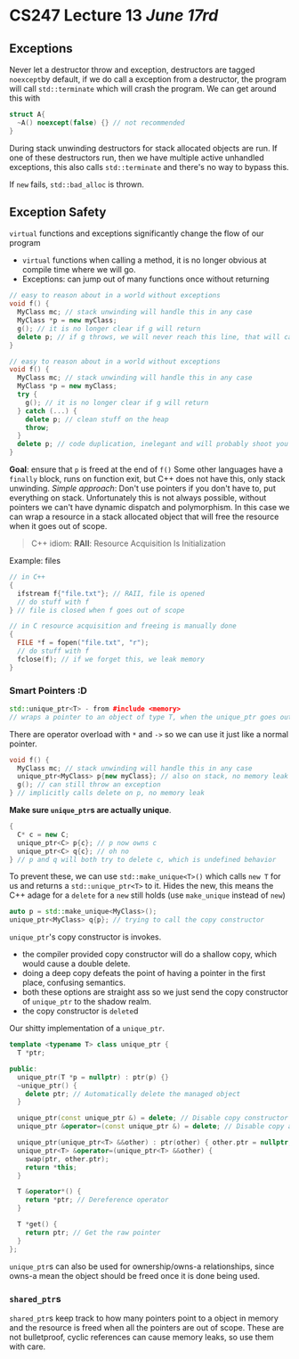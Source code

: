 # CS247 Lecture 13 _June 17rd_

## Exceptions

Never let a destructor throw and exception, destructors are tagged `noexcept`by default, if we do call a exception from a destructor, the program will call `std::terminate` which will crash the program.
We can get around this with

```C++
struct A{
  ~A() noexcept(false) {} // not recommended
}
```

During stack unwinding destructors for stack allocated objects are run. If one of these destructors run, then we have multiple active unhandled exceptions, this also calls `std::terminate` and there's no way to bypass this.

If `new` fails, `std::bad_alloc` is thrown.

## Exception Safety

`virtual` functions and exceptions significantly change the flow of our program

- `virtual` functions when calling a method, it is no longer obvious at compile time where we will go.
- Exceptions: can jump out of many functions once without returning

```C++
// easy to reason about in a world without exceptions
void f() {
  MyClass mc; // stack unwinding will handle this in any case
  MyClass *p = new myClass;
  g(); // it is no longer clear if g will return
  delete p; // if g throws, we will never reach this line, that will cause a memory leak
}
```

```C++
// easy to reason about in a world without exceptions
void f() {
  MyClass mc; // stack unwinding will handle this in any case
  MyClass *p = new myClass;
  try {
    g(); // it is no longer clear if g will return
  } catch (...) {
    delete p; // clean stuff on the heap
    throw;
  }
  delete p; // code duplication, inelegant and will probably shoot you in the foot with bigger programs
}
```

**Goal**: ensure that `p` is freed at the end of `f()`
Some other languages have a `finally` block, runs on function exit, but C++ does not have this, only stack unwinding.
_Simple approach_: Don't use pointers if you don't have to, put everything on stack.
Unfortunately this is not always possible, without pointers we can't have dynamic dispatch and polymorphism.
In this case we can wrap a resource in a stack allocated object that will free the resource when it goes out of scope.

> C++ idiom: **RAII**: Resource Acquisition Is Initialization

Example: files

```C++
// in C++
{
  ifstream f{"file.txt"}; // RAII, file is opened
  // do stuff with f
} // file is closed when f goes out of scope

// in C resource acquisition and freeing is manually done
{
  FILE *f = fopen("file.txt", "r");
  // do stuff with f
  fclose(f); // if we forget this, we leak memory
}
```

### Smart Pointers :D

```C++
std::unique_ptr<T> - from #include <memory>
// wraps a pointer to an object of type T, when the unique_ptr goes out of scope, the object is deleted
```

There are operator overload with `*` and `->` so we can use it just like a normal pointer.

```C++
void f() {
  MyClass mc; // stack unwinding will handle this in any case
  unique_ptr<MyClass> p{new myClass}; // also on stack, no memory leak
  g(); // can still throw an exception
} // implicitly calls delete on p, no memory leak
```

**Make sure `unique_ptr`s are actually unique**.

```C++
{
  C* c = new C;
  unique_ptr<C> p{c}; // p now owns c
  unique_ptr<C> q{c}; // oh no
} // p and q will both try to delete c, which is undefined behavior
```

To prevent these, we can use `std::make_unique<T>()` which calls `new T` for us and returns a `std::unique_ptr<T>` to it.
Hides the new, this means the C++ adage for a `delete` for a `new` still holds (use `make_unique` instead of `new`)

```C++
auto p = std::make_unique<MyClass>();
unique_ptr<MyClass> q{p}; // trying to call the copy constructor
```

`unique_ptr`'s copy constructor is invokes.

- the compiler provided copy constructor will do a shallow copy, which would cause a double delete.
- doing a deep copy defeats the point of having a pointer in the first place, confusing semantics.
- both these options are straight ass so we just send the copy constructor of `unique_ptr` to the shadow realm.
- the copy constructor is `delete`d

Our shitty implementation of a `unique_ptr`.

```C++
template <typename T> class unique_ptr {
  T *ptr;

public:
  unique_ptr(T *p = nullptr) : ptr(p) {}
  ~unique_ptr() {
    delete ptr; // Automatically delete the managed object
  }

  unique_ptr(const unique_ptr &) = delete; // Disable copy constructor
  unique_ptr &operator=(const unique_ptr &) = delete; // Disable copy assignment

  unique_ptr(unique_ptr<T> &&other) : ptr(other) { other.ptr = nullptr; }
  unique_ptr<T> &operator=(unique_ptr<T> &&other) {
    swap(ptr, other.ptr);
    return *this;
  }

  T &operator*() {
    return *ptr; // Dereference operator
  }

  T *get() {
    return ptr; // Get the raw pointer
  }
};
```

`unique_ptr`s can also be used for ownership/owns-a relationships, since owns-a mean the object should be freed once it is done being used.

### `shared_ptr`s

`shared_ptr`s keep track to how many pointers point to a object in memory and the resource is freed when all the pointers are out of scope.
These are not bulletproof, cyclic references can cause memory leaks, so use them with care.
